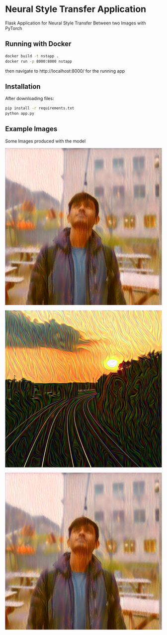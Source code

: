 # Neural Style Transfer Application

Flask Application for Neural Style Transfer Between two Images with PyTorch

## Running with Docker

```bash
docker build -t nstapp .
docker run -p 8000:8000 nstapp
```

then navigate to http://localhost:8000/ for the running app

## Installation

After downloading files:

```bash
pip install -r requirements.txt
python app.py
```

## Example Images

Some Images produced with the model

![produced image 3](./static/images/generate1.png)

![produced image 2](./static/images/generate2.png)

![produced image 1](./static/images/generate1.png)
